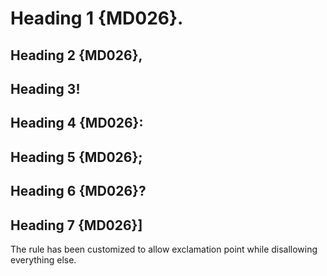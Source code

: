 # Heading 1 {MD026}.

## Heading 2 {MD026},

## Heading 3!

## Heading 4 {MD026}:

## Heading 5 {MD026};

## Heading 6 {MD026}?

## Heading 7 {MD026}]

The rule has been customized to allow exclamation point while disallowing
everything else.

<!-- markdownlint-configure-file {
  "no-trailing-punctuation": {
    "punctuation": ".,;:?]"
  }
} -->
